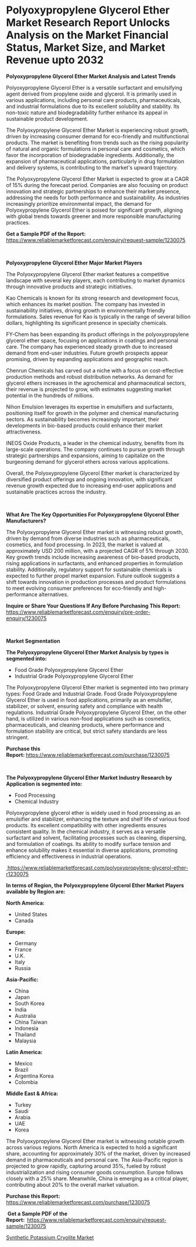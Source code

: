 <p><h1>Polyoxypropylene Glycerol Ether Market Research Report Unlocks Analysis on the Market Financial Status, Market Size, and Market Revenue upto 2032</h1></p><p><strong>Polyoxypropylene Glycerol Ether Market Analysis and Latest Trends</strong></p>
<p><p>Polyoxypropylene Glycerol Ether is a versatile surfactant and emulsifying agent derived from propylene oxide and glycerol. It is primarily used in various applications, including personal care products, pharmaceuticals, and industrial formulations due to its excellent solubility and stability. Its non-toxic nature and biodegradability further enhance its appeal in sustainable product development.</p><p>The Polyoxypropylene Glycerol Ether Market is experiencing robust growth, driven by increasing consumer demand for eco-friendly and multifunctional products. The market is benefiting from trends such as the rising popularity of natural and organic formulations in personal care and cosmetics, which favor the incorporation of biodegradable ingredients. Additionally, the expansion of pharmaceutical applications, particularly in drug formulation and delivery systems, is contributing to the market's upward trajectory.</p><p>The Polyoxypropylene Glycerol Ether Market is expected to grow at a CAGR of 15% during the forecast period. Companies are also focusing on product innovation and strategic partnerships to enhance their market presence, addressing the needs for both performance and sustainability. As industries increasingly prioritize environmental impact, the demand for Polyoxypropylene Glycerol Ether is poised for significant growth, aligning with global trends towards greener and more responsible manufacturing practices.</p></p>
<p><strong>Get a Sample PDF of the Report:&nbsp;</strong> <a href="https://www.reliablemarketforecast.com/enquiry/request-sample/1230075?utm_campaign=3310&utm_medium=2&utm_source=Github&utm_content=ia&utm_term=03042025&utm_id=polyoxypropylene-glycerol-ether">https://www.reliablemarketforecast.com/enquiry/request-sample/1230075</a></p>
<p>&nbsp;</p>
<p><strong>Polyoxypropylene Glycerol Ether Major Market Players</strong></p>
<p><p>The Polyoxypropylene Glycerol Ether market features a competitive landscape with several key players, each contributing to market dynamics through innovative products and strategic initiatives. </p><p>Kao Chemicals is known for its strong research and development focus, which enhances its market position. The company has invested in sustainability initiatives, driving growth in environmentally friendly formulations. Sales revenue for Kao is typically in the range of several billion dollars, highlighting its significant presence in specialty chemicals.</p><p>FY-Chem has been expanding its product offerings in the polyoxypropylene glycerol ether space, focusing on applications in coatings and personal care. The company has experienced steady growth due to increased demand from end-user industries. Future growth prospects appear promising, driven by expanding applications and geographic reach.</p><p>Chenrun Chemicals has carved out a niche with a focus on cost-effective production methods and robust distribution networks. As demand for glycerol ethers increases in the agrochemical and pharmaceutical sectors, their revenue is projected to grow, with estimates suggesting market potential in the hundreds of millions.</p><p>Nihon Emulsion leverages its expertise in emulsifiers and surfactants, positioning itself for growth in the polymer and chemical manufacturing sectors. As sustainability becomes increasingly important, their developments in bio-based products could enhance their market attractiveness.</p><p>INEOS Oxide Products, a leader in the chemical industry, benefits from its large-scale operations. The company continues to pursue growth through strategic partnerships and expansions, aiming to capitalize on the burgeoning demand for glycerol ethers across various applications.</p><p>Overall, the Polyoxypropylene Glycerol Ether market is characterized by diversified product offerings and ongoing innovation, with significant revenue growth expected due to increasing end-user applications and sustainable practices across the industry.</p></p>
<p>&nbsp;</p>
<p><strong>What Are The Key Opportunities For Polyoxypropylene Glycerol Ether Manufacturers?</strong></p>
<p><p>The Polyoxypropylene Glycerol Ether market is witnessing robust growth, driven by demand from diverse industries such as pharmaceuticals, cosmetics, and food processing. In 2023, the market is valued at approximately USD 200 million, with a projected CAGR of 5% through 2030. Key growth trends include increasing awareness of bio-based products, rising applications in surfactants, and enhanced properties in formulation stability. Additionally, regulatory support for sustainable chemicals is expected to further propel market expansion. Future outlook suggests a shift towards innovation in production processes and product formulations to meet evolving consumer preferences for eco-friendly and high-performance alternatives.</p></p>
<p><strong>Inquire or Share Your Questions If Any Before Purchasing This Report:</strong> <a href="https://www.reliablemarketforecast.com/enquiry/pre-order-enquiry/1230075?utm_campaign=3310&utm_medium=2&utm_source=Github&utm_content=ia&utm_term=03042025&utm_id=polyoxypropylene-glycerol-ether">https://www.reliablemarketforecast.com/enquiry/pre-order-enquiry/1230075</a></p>
<p>&nbsp;</p>
<p><strong>Market Segmentation</strong></p>
<p><strong>The Polyoxypropylene Glycerol Ether Market Analysis by types is segmented into:</strong></p>
<p><ul><li>Food Grade Polyoxypropylene Glycerol Ether</li><li>Industrial Grade Polyoxypropylene Glycerol Ether</li></ul></p>
<p><p>The Polyoxypropylene Glycerol Ether market is segmented into two primary types: Food Grade and Industrial Grade. Food Grade Polyoxypropylene Glycerol Ether is used in food applications, primarily as an emulsifier, stabilizer, or solvent, ensuring safety and compliance with health regulations. Industrial Grade Polyoxypropylene Glycerol Ether, on the other hand, is utilized in various non-food applications such as cosmetics, pharmaceuticals, and cleaning products, where performance and formulation stability are critical, but strict safety standards are less stringent.</p></p>
<p><strong>Purchase this Report:&nbsp;</strong><a href="https://www.reliablemarketforecast.com/purchase/1230075?utm_campaign=3310&utm_medium=2&utm_source=Github&utm_content=ia&utm_term=03042025&utm_id=polyoxypropylene-glycerol-ether">https://www.reliablemarketforecast.com/purchase/1230075</a></p>
<p>&nbsp;</p>
<p><strong>The Polyoxypropylene Glycerol Ether Market Industry Research by Application is segmented into:</strong></p>
<p><ul><li>Food Processing</li><li>Chemical Industry</li></ul></p>
<p><p>Polyoxypropylene glycerol ether is widely used in food processing as an emulsifier and stabilizer, enhancing the texture and shelf life of various food products. Its excellent compatibility with other ingredients ensures consistent quality. In the chemical industry, it serves as a versatile surfactant and solvent, facilitating processes such as cleaning, dispersing, and formulation of coatings. Its ability to modify surface tension and enhance solubility makes it essential in diverse applications, promoting efficiency and effectiveness in industrial operations.</p></p>
<p><a href="https://www.reliablemarketforecast.com/polyoxypropylene-glycerol-ether-r1230075?utm_campaign=3310&utm_medium=2&utm_source=Github&utm_content=ia&utm_term=03042025&utm_id=polyoxypropylene-glycerol-ether">&nbsp;https://www.reliablemarketforecast.com/polyoxypropylene-glycerol-ether-r1230075</a></p>
<p><strong>In terms of Region, the Polyoxypropylene Glycerol Ether Market Players available by Region are:</strong></p>
<p>
    <p> <strong> North America: </strong>
        <ul>
            <li>United States</li>
            <li>Canada</li>
        </ul>
        </p> 
    <p> <strong> Europe: </strong>
        <ul>
            <li>Germany</li>
            <li>France</li>
            <li>U.K.</li>
            <li>Italy</li>
            <li>Russia</li>
        </ul>
        </p> 
    <p> <strong> Asia-Pacific: </strong>
        <ul>
            <li>China</li>
            <li>Japan</li>
            <li>South Korea</li>
            <li>India</li>
            <li>Australia</li>
            <li>China Taiwan</li>
            <li>Indonesia</li>
            <li>Thailand</li>
            <li>Malaysia</li>
        </ul>
        </p> 
    <p> <strong> Latin America: </strong>
        <ul>
            <li>Mexico</li>
            <li>Brazil</li>
            <li>Argentina Korea</li>
            <li>Colombia</li>
        </ul>
        </p> 
    <p> <strong> Middle East & Africa: </strong>
        <ul>
            <li>Turkey</li>
            <li>Saudi</li>
            <li>Arabia</li>
            <li>UAE</li>
            <li>Korea</li>
        </ul>
    </p>
    </p>
<p><p>The Polyoxypropylene Glycerol Ether market is witnessing notable growth across various regions. North America is expected to hold a significant share, accounting for approximately 30% of the market, driven by increased demand in pharmaceuticals and personal care. The Asia-Pacific region is projected to grow rapidly, capturing around 35%, fueled by robust industrialization and rising consumer goods consumption. Europe follows closely with a 25% share. Meanwhile, China is emerging as a critical player, contributing about 20% to the overall market valuation.</p></p>
<p><strong>Purchase this Report: </strong><a href="https://www.reliablemarketforecast.com/purchase/1230075?utm_campaign=3310&utm_medium=2&utm_source=Github&utm_content=ia&utm_term=03042025&utm_id=polyoxypropylene-glycerol-ether">https://www.reliablemarketforecast.com/purchase/1230075</a></p>
<p>&nbsp;<strong>Get a Sample PDF of the Report:&nbsp;&nbsp;</strong><a href="https://www.reliablemarketforecast.com/enquiry/request-sample/1230075?utm_campaign=3310&utm_medium=2&utm_source=Github&utm_content=ia&utm_term=03042025&utm_id=polyoxypropylene-glycerol-ether">https://www.reliablemarketforecast.com/enquiry/request-sample/1230075</a></p>
<p><strong></strong></p>
<p><p><a href="https://github.com/alejnaouare/Market-Research-Report-List-1/blob/main/synthetic-potassium-cryolite-market.md?utm_campaign=3310&utm_medium=2&utm_source=Github&utm_content=ia&utm_term=03042025&utm_id=polyoxypropylene-glycerol-ether">Synthetic Potassium Cryolite Market</a></p></p>